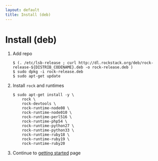 ```yaml
---
layout: default
title: Install (deb)
---
```


# Install (deb)

 1. Add repo

        $ (. /etc/lsb-release ; curl http://dl.rockstack.org/deb/rock-release-${DISTRIB_CODENAME}.deb -o rock-release.deb )
        $ sudo dpkg -i rock-release.deb
        $ sudo apt-get update

 1. Install `rock` and runtimes

        $ sudo apt-get install -y \
            rock \
            rock-devtools \
            rock-runtime-node08 \
            rock-runtime-node010 \
            rock-runtime-perl516 \
            rock-runtime-php54 \
            rock-runtime-python27 \
            rock-runtime-python33 \
            rock-runtime-ruby18 \
            rock-runtime-ruby19 \
            rock-runtime-ruby20

 1. Continue to [getting started](/docs/) page
